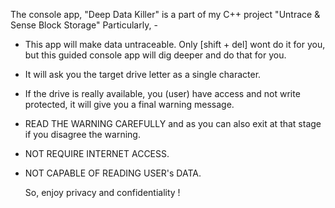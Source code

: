 The console app, "Deep Data Killer" is a part of my C++ project "Untrace & Sense Block Storage" Particularly, -

- This app will make data untraceable. Only [shift + del] wont do it for you, but this guided console app will dig deeper and do that for you.
- It will ask you the target drive letter as a single character.
- If the drive is really available, you (user) have access and not write protected, it will give you a final warning message.
- READ THE WARNING CAREFULLY and as you can also exit at that stage if you disagree the warning.
- NOT REQUIRE INTERNET ACCESS.
- NOT CAPABLE OF READING USER's DATA.

    So, enjoy privacy and confidentiality !
